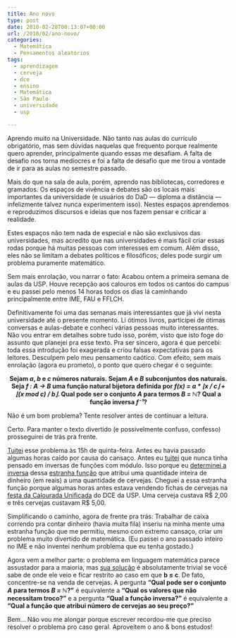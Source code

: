 ```yaml
---
title: Ano novo
type: post
date: 2010-02-28T00:13:07+00:00
url: /2010/02/ano-novo/
categories:
  - Matemática
  - Pensamentos aleatórios
tags:
  - aprendizagem
  - cerveja
  - dce
  - ensino
  - Matemática
  - São Paulo
  - universidade
  - usp

---
```

Aprendo muito na Universidade. Não tanto nas aulas do currículo obrigatório, mas sem dúvidas naquelas que frequento porque realmente quero aprender, principalmente quando essas me desafiam. A falta de desafio nos torna medíocres e foi a falta de desafio que me tirou a vontade de ir para as aulas no semestre passado.

Mais do que na sala de aula, porém, aprendo nas bibliotecas, corredores e gramados. Os espaços de vivência e debates são os locais mais importantes da universidade (e usuários do DaD — diploma a distância — infelizmente talvez nunca experimentem isso). Nestes espaços aprendemos e reproduzimos discursos e ideias que nos fazem pensar e criticar a realidade.

Estes espaços não tem nada de especial e não são exclusivos das universidades, mas acredito que nas universidades é mais fácil criar essas rodas porque há muitas pessoas com interesses em comum. Além disso, eles não se limitam a debates políticos e filosóficos; deles pode surgir um problema puramente matemático.

Sem mais enrolação, vou narrar o fato: Acabou ontem a primeira semana de aulas da USP. Houve recepção aos calouros em todos os cantos do campus e eu passei pelo menos 14 horas todos os dias lá caminhando principalmente entre IME, FAU e FFLCH.

Definitivamente foi uma das semanas mais interessantes que já vivi nesta universidade até o presente momento. Li ótimos livros, participei de ótimas conversas e aulas-debate e conheci várias pessoas muito interessantes. Não vou entrar em detalhes sobre tudo isso, porém, visto que isto foge do assunto que planejei pra esse texto. Pra ser sincero, agora é que percebi: toda essa introdução foi exagerada e criou falsas expectativas para os leitores. Desculpem pelo meu pensamento caótico. Com efeito, sem mais enrolação (agora eu prometo), o ponto que quero chegar é o seguinte:

<p style="text-align:center;">
  <strong>Sejam <em>a</em>, <em>b</em> e <em>c</em> números naturais. Sejam <em>A</em> e <em>B</em> subconjuntos dos naturais. Seja <em>f : A → B</em> uma função natural bijetora definida por <em>f(x) = a * ⌊x / c⌋ + ⌊(x mod c) / b⌋</em>. Qual pode ser o conjunto <em>A</em> para termos <em>B = ℕ</em>? Qual a função inversa <em>f⁻¹</em>?</strong>
</p>

Não é um bom problema? Tente resolver antes de continuar a leitura.

Certo. Para manter o texto divertido (e possivelmente confuso, confesso) prosseguirei de trás pra frente.

[Tuitei][1] esse problema às 15h de quinta-feira. Antes eu havia passado algumas horas caído por causa do cansaço. Antes eu [tuitei][2] que nunca tinha pensado em inversas de funções com módulo. Isso porque eu [determinei a inversa][3] dessa [estranha função][4] que atribui uma quantidade inteira de dinheiro (em reais) a uma quantidade de cervejas. Cheguei a essa estranha função porque algumas horas antes estava vendendo fichas de cervejas na [festa da Calourada Unificada][5] do DCE da USP. Uma cerveja custava R$ 2,00 e três cervejas custavam R$ 5,00.

Simplificando o caminho, agora de frente pra trás: Trabalhar de caixa correndo pra contar dinheiro (havia muita fila) inseriu na minha mente uma estranha função que me permitiu, mesmo com extremo cansaço, criar um problema muito divertido de matemática. (Eu passei o ano passado inteiro no IME e não inventei nenhum problema que eu tenha gostado.)

Agora vem a melhor parte: o problema em linguagem matemática parece assustador para a maioria, mas [sua solução][6] é absolutamente trivial se você sabe de onde ele veio e ficar restrito ao caso em que **b ≤ c**. De fato, concentre-se na venda de cervejas. A pergunta **“Qual pode ser o conjunto _A_ para termos _B = ℕ_?”** é equivalente a **“Qual os valores que não necessitam troco?”** e a pergunta **“Qual a função inversa?”** é equivalente a **“Qual a função que atribui número de cervejas ao seu preço?”**

Bem… Não vou me alongar porque escrever recordou-me que preciso resolver o problema pro caso geral. Aproveitem o ano & bons estudos!

 [1]: http://twitter.com/tmadeira/status/9637694523
 [2]: http://twitter.com/tmadeira/status/9620280363
 [3]: http://twitter.com/tmadeira/status/9620150496
 [4]: http://twitter.com/tmadeira/status/9620009675
 [5]: http://twitter.com/tmadeira/status/9619689785
 [6]: http://twitter.com/tmadeira/status/9639639949


